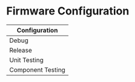 # Firmware Configuration

| Configuration        |
|----------------------|
| Debug                |
| Release              |
| Unit Testing         |
| Component Testing    |

